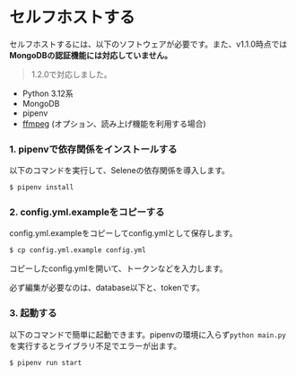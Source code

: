 # セルフホストする
セルフホストするには、以下のソフトウェアが必要です。また、v1.1.0時点では**MongoDBの認証機能には対応していません。**
> 1.2.0で対応しました。
* Python 3.12系
* MongoDB
* pipenv
* [ffmpeg](https://www.ffmpeg.org/download.html) (オプション、読み上げ機能を利用する場合)

### 1. pipenvで依存関係をインストールする
以下のコマンドを実行して、Seleneの依存関係を導入します。
```bash
$ pipenv install
```
### 2. config.yml.exampleをコピーする
config.yml.exampleをコピーしてconfig.ymlとして保存します。
```bash
$ cp config.yml.example config.yml
```

コピーしたconfig.ymlを開いて、トークンなどを入力します。

必ず編集が必要なのは、database以下と、tokenです。

### 3. 起動する
以下のコマンドで簡単に起動できます。pipenvの環境に入らず`python main.py`を実行するとライブラリ不足でエラーが出ます。
```bash
$ pipenv run start
```